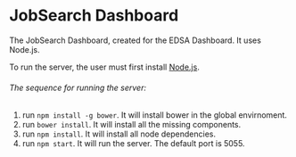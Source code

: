 # JobSearch Dashboard
The JobSearch Dashboard, created for the EDSA Dashboard. It uses Node.js.

To run the server, the user must first install [Node.js](https://nodejs.org/en/).

###### The sequence for running the server:

1. run `npm install -g bower`. It will install bower in the global envirnoment.
2. run `bower install`. It will install all the missing components.
3. run `npm install`. It will install all node dependencies. 
4. run `npm start`. It will run the server. The default port is 5055.
